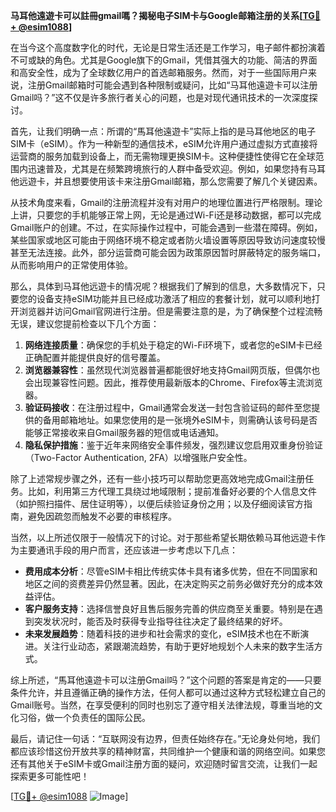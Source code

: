 **马耳他遠遊卡可以註冊gmail嗎？揭秘电子SIM卡与Google邮箱注册的关系[[TG💪+ @esim1088](https://t.me/s/esim1088)]**

在当今这个高度数字化的时代，无论是日常生活还是工作学习，电子邮件都扮演着不可或缺的角色。尤其是Google旗下的Gmail，凭借其强大的功能、简洁的界面和高安全性，成为了全球数亿用户的首选邮箱服务。然而，对于一些国际用户来说，注册Gmail邮箱时可能会遇到各种限制或疑问，比如“马耳他遠遊卡可以注册Gmail吗？”这不仅是许多旅行者关心的问题，也是对现代通讯技术的一次深度探讨。

首先，让我们明确一点：所谓的“馬耳他遠遊卡”实际上指的是马耳他地区的电子SIM卡（eSIM）。作为一种新型的通信技术，eSIM允许用户通过虚拟方式直接将运营商的服务加载到设备上，而无需物理更换SIM卡。这种便捷性使得它在全球范围内迅速普及，尤其是在频繁跨境旅行的人群中备受欢迎。例如，如果您持有马耳他远遊卡，并且想要使用该卡来注册Gmail邮箱，那么您需要了解几个关键因素。

从技术角度来看，Gmail的注册流程并没有对用户的地理位置进行严格限制。理论上讲，只要您的手机能够正常上网，无论是通过Wi-Fi还是移动数据，都可以完成Gmail账户的创建。不过，在实际操作过程中，可能会遇到一些潜在障碍。例如，某些国家或地区可能由于网络环境不稳定或者防火墙设置等原因导致访问速度较慢甚至无法连接。此外，部分运营商可能会因为政策原因暂时屏蔽特定的服务端口，从而影响用户的正常使用体验。

那么，具体到马耳他远遊卡的情况呢？根据我们了解到的信息，大多数情况下，只要您的设备支持eSIM功能并且已经成功激活了相应的套餐计划，就可以顺利地打开浏览器并访问Gmail官网进行注册。但是需要注意的是，为了确保整个过程流畅无误，建议您提前检查以下几个方面：

1. **网络连接质量**：确保您的手机处于稳定的Wi-Fi环境下，或者您的eSIM卡已经正确配置并能提供良好的信号覆盖。
2. **浏览器兼容性**：虽然现代浏览器普遍都能很好地支持Gmail网页版，但偶尔也会出现兼容性问题。因此，推荐使用最新版本的Chrome、Firefox等主流浏览器。
3. **验证码接收**：在注册过程中，Gmail通常会发送一封包含验证码的邮件至您提供的备用邮箱地址。如果您使用的是一张境外eSIM卡，则需确认该号码是否能够正常接收来自Gmail服务器的短信或电话通知。
4. **隐私保护措施**：鉴于近年来网络安全事件频发，强烈建议您启用双重身份验证（Two-Factor Authentication, 2FA）以增强账户安全性。

除了上述常规步骤之外，还有一些小技巧可以帮助您更高效地完成Gmail注册任务。比如，利用第三方代理工具绕过地域限制；提前准备好必要的个人信息文件（如护照扫描件、居住证明等），以便后续验证身份之用；以及仔细阅读官方指南，避免因疏忽而触发不必要的审核程序。

当然，以上所述仅限于一般情况下的讨论。对于那些希望长期依赖马耳他远遊卡作为主要通讯手段的用户而言，还应该进一步考虑以下几点：

- **费用成本分析**：尽管eSIM卡相比传统实体卡具有诸多优势，但在不同国家和地区之间的资费差异仍然显著。因此，在决定购买之前务必做好充分的成本效益评估。
- **客户服务支持**：选择信誉良好且售后服务完善的供应商至关重要。特别是在遇到突发状况时，能否及时获得专业指导往往决定了最终结果的好坏。
- **未来发展趋势**：随着科技的进步和社会需求的变化，eSIM技术也在不断演进。关注行业动态，紧跟潮流趋势，有助于更好地规划个人未来的数字生活方式。

综上所述，“馬耳他遠遊卡可以注册Gmail吗？”这个问题的答案是肯定的——只要条件允许，并且遵循正确的操作方法，任何人都可以通过这种方式轻松建立自己的Gmail账号。当然，在享受便利的同时也别忘了遵守相关法律法规，尊重当地的文化习俗，做一个负责任的国际公民。

最后，请记住一句话：“互联网没有边界，但责任始终存在。”无论身处何地，我们都应该珍惜这份开放共享的精神财富，共同维护一个健康和谐的网络空间。如果您还有其他关于eSIM卡或Gmail注册方面的疑问，欢迎随时留言交流，让我们一起探索更多可能性吧！

[[TG💪+ @esim1088](https://t.me/s/esim1088) ![Image](https://i.postimg.cc/4NQfJmqS/Snipaste-2025-05-13-00-14-12.png)]